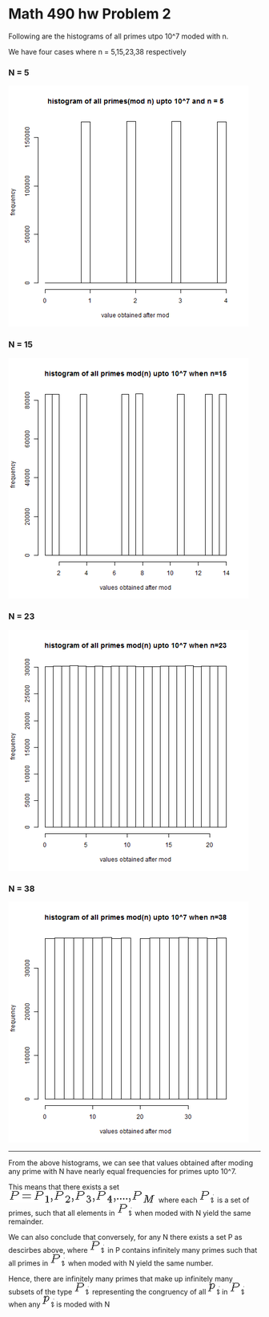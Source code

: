 Math 490 hw Problem 2
==================

Following are the histograms of all primes utpo 10^7 moded with n. 

We have four cases where n = 5,15,23,38 respectively

### N = 5

![5](5.png)

### N = 15

![15](15.png)

### N = 23

![23](23.png)

### N = 38
	
![38](38.png)
			
****

From the above histograms, we can see that values obtained after moding any prime with N  have nearly equal frequencies for primes
upto 10^7. 

This means that there exists a set ![Set Equation](setequation.png)  where each
![P_i](pi.png) is a set of primes, such that all elements in ![P_i](pi.png) when moded with N yield the same remainder.

We can also conclude that conversely, for any N there exists a set P as descirbes above, where
![P_i](pi.png) in P contains infinitely many primes such that all primes in ![P_i](pi.png)
when moded with N yield the same number. 

Hence, there are infinitely many primes that make up infinitely many subsets of the type ![P_i](pi.png)
representing the congruency of all ![Small P_i](smallpi.png) in ![P_i](pi.png) when any ![Small P_i](smallpi.png)
is moded with N



